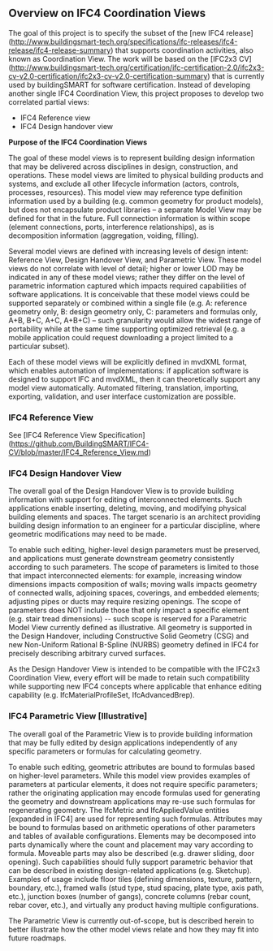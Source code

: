 ## Overview on IFC4 Coordination Views

The goal of this project is to specify the subset of the [new IFC4 release] (http://www.buildingsmart-tech.org/specifications/ifc-releases/ifc4-release/ifc4-release-summary) that supports  coordination activities, also known as Coordination View. The work will be based on the [IFC2x3 CV] (http://www.buildingsmart-tech.org/certification/ifc-certification-2.0/ifc2x3-cv-v2.0-certification/ifc2x3-cv-v2.0-certification-summary) that is currently used by buildingSMART for software certification. Instead of developing another single IFC4 Coordination View, this project proposes to develop two correlated partial views:
* IFC4 Reference view
* IFC4 Design handover view 


**Purpose of the IFC4 Coordination Views**

The goal of these model views is to represent building design information that may be delivered across disciplines in design, construction, and operations. These model views are limited to physical building products and systems, and exclude all other lifecycle information (actors, controls, processes, resources). This model view may reference type definition information used by a building (e.g. common geometry for product models), but does not encapsulate product libraries – a separate Model View may be defined for that in the future. Full connection information is within scope (element connections, ports, interference relationships), as is decomposition information (aggregation, voiding, filling).

Several model views are defined with increasing levels of design intent: Reference View, Design Handover View, and Parametric View. These model views do not correlate with level of detail; higher or lower LOD may be indicated in any of these model views; rather they differ on the level of parametric information captured which impacts required capabilities of software applications. It is conceivable that these model views could be supported separately or combined within a single file (e.g. A: reference geometry only, B: design geometry only, C: parameters and formulas only, A+B, B+C, A+C, A+B+C) – such granularity would allow the widest range of portability while at the same time supporting optimized retrieval (e.g. a mobile application could request downloading a project limited to a particular subset).

Each of these model views will be explicitly defined in mvdXML format, which enables automation of implementations: if application software is designed to support IFC and mvdXML, then it can theoretically support any model view automatically. Automated filtering, translation, importing, exporting, validation, and user interface customization are possible.
 
 
### IFC4 Reference View

See [IFC4 Reference View Specification] (https://github.com/BuildingSMART/IFC4-CV/blob/master/IFC4_Reference_View.md)
 

### IFC4 Design Handover View

The overall goal of the Design Handover View is to provide building information with support for editing of interconnected elements. Such applications enable inserting, deleting, moving, and modifying physical building elements and spaces. The target scenario is an architect providing building design information to an engineer for a particular discipline, where geometric modifications may need to be made.

To enable such editing, higher-level design parameters must be preserved, and applications must generate downstream geometry consistently according to such parameters. The scope of parameters is limited to those that impact interconnected elements: for example, increasing window dimensions impacts composition of walls; moving walls impacts geometry of connected walls, adjoining spaces, coverings, and embedded elements; adjusting pipes or ducts may require resizing openings. The scope of parameters does NOT include those that only impact a specific element (e.g. stair tread dimensions) -- such scope is reserved for a Parametric Model View currently defined as illustrative. All geometry is supported in the Design Handover, including Constructive Solid Geometry (CSG) and new Non-Uniform Rational B-Spline (NURBS) geometry defined in IFC4 for precisely describing arbitrary curved surfaces.

As the Design Handover View is intended to be compatible with the IFC2x3 Coordination View, every effort will be made to retain such compatibility while supporting new IFC4 concepts where applicable that enhance editing capability (e.g. IfcMaterialProfileSet, IfcAdvancedBrep).
 

### IFC4 Parametric View [Illustrative]

The overall goal of the Parametric View is to provide building information that may be fully edited by design applications independently of any specific parameters or formulas for calculating geometry.

To enable such editing, geometric attributes are bound to formulas based on higher-level parameters. While this model view provides examples of parameters at particular elements, it does not require specific parameters; rather the originating application may encode formulas used for generating the geometry and downstream applications may re-use such formulas for regenerating geometry. The IfcMetric and IfcAppliedValue entities [expanded in IFC4] are used for representing such formulas. Attributes may be bound to formulas based on arithmetic operations of other parameters and tables of available configurations. Elements may be decomposed into parts dynamically where the count and placement may vary according to formula. Moveable parts may also be described (e.g. drawer sliding, door opening). Such capabilities should fully support parametric behavior that can be described in existing design-related applications (e.g. Sketchup). Examples of usage include floor tiles (defining dimensions, texture, pattern, boundary, etc.), framed walls (stud type, stud spacing, plate type, axis path, etc.), junction boxes (number of gangs), concrete columns (rebar count, rebar cover, etc.), and virtually any product having multiple configurations.

The Parametric View is currently out-of-scope, but is described herein to better illustrate how the other model views relate and how they may fit into future roadmaps. 
 
